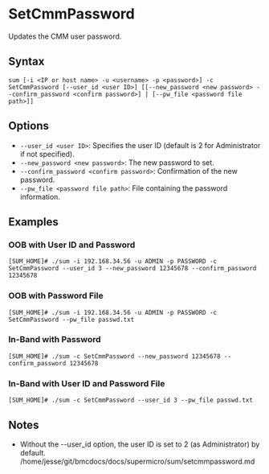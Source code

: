 # SetCmmPassword

Updates the CMM user password.

## Syntax

```
sum [-i <IP or host name> -u <username> -p <password>] -c SetCmmPassword [--user_id <user ID>] [[--new_password <new password> --confirm_password <confirm password>] | [--pw_file <password file path>]]
```

## Options

- `--user_id <user ID>`: Specifies the user ID (default is 2 for Administrator if not specified).
- `--new_password <new password>`: The new password to set.
- `--confirm_password <confirm password>`: Confirmation of the new password.
- `--pw_file <password file path>`: File containing the password information.

## Examples

### OOB with User ID and Password
```
[SUM_HOME]# ./sum -i 192.168.34.56 -u ADMIN -p PASSWORD -c SetCmmPassword --user_id 3 --new_password 12345678 --confirm_password 12345678
```

### OOB with Password File
```
[SUM_HOME]# ./sum -i 192.168.34.56 -u ADMIN -p PASSWORD -c SetCmmPassword --pw_file passwd.txt
```

### In-Band with Password
```
[SUM_HOME]# ./sum -c SetCmmPassword --new_password 12345678 --confirm_password 12345678
```

### In-Band with User ID and Password File
```
[SUM_HOME]# ./sum -c SetCmmPassword --user_id 3 --pw_file passwd.txt
```

## Notes

- Without the --user_id option, the user ID is set to 2 (as Administrator) by default.</content>
<parameter name="filePath">/home/jesse/git/bmcdocs/docs/supermicro/sum/setcmmpassword.md
